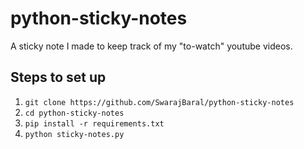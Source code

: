 # python-sticky-notes

A sticky note I made to keep track of my "to-watch" youtube videos.

## Steps to set up
1. `git clone https://github.com/SwarajBaral/python-sticky-notes`
2. `cd python-sticky-notes`
3. `pip install -r requirements.txt`
4. `python sticky-notes.py`
